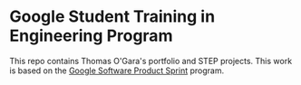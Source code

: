 # Google Student Training in Engineering Program

This repo contains Thomas O'Gara's portfolio and STEP projects.
This work is based on the [Google Software Product Sprint](https://g.co/softwareproductsprint) program.